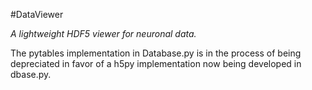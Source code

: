 #DataViewer

*A lightweight HDF5 viewer for neuronal data.*

The pytables implementation in Database.py is in the process of being depreciated in favor of a h5py implementation now being developed in dbase.py.